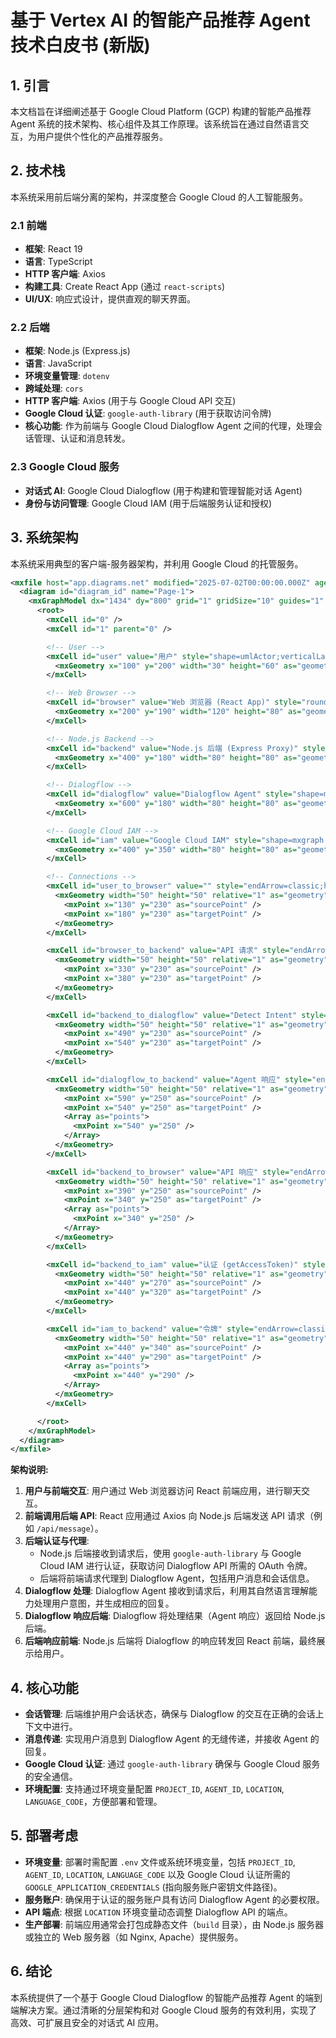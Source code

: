 # 基于 Vertex AI 的智能产品推荐 Agent 技术白皮书 (新版)

## 1. 引言

本文档旨在详细阐述基于 Google Cloud Platform (GCP) 构建的智能产品推荐 Agent 系统的技术架构、核心组件及其工作原理。该系统旨在通过自然语言交互，为用户提供个性化的产品推荐服务。

## 2. 技术栈

本系统采用前后端分离的架构，并深度整合 Google Cloud 的人工智能服务。

### 2.1 前端

*   **框架**: React 19
*   **语言**: TypeScript
*   **HTTP 客户端**: Axios
*   **构建工具**: Create React App (通过 `react-scripts`)
*   **UI/UX**: 响应式设计，提供直观的聊天界面。

### 2.2 后端

*   **框架**: Node.js (Express.js)
*   **语言**: JavaScript
*   **环境变量管理**: `dotenv`
*   **跨域处理**: `cors`
*   **HTTP 客户端**: Axios (用于与 Google Cloud API 交互)
*   **Google Cloud 认证**: `google-auth-library` (用于获取访问令牌)
*   **核心功能**: 作为前端与 Google Cloud Dialogflow Agent 之间的代理，处理会话管理、认证和消息转发。

### 2.3 Google Cloud 服务

*   **对话式 AI**: Google Cloud Dialogflow (用于构建和管理智能对话 Agent)
*   **身份与访问管理**: Google Cloud IAM (用于后端服务认证和授权)

## 3. 系统架构

本系统采用典型的客户端-服务器架构，并利用 Google Cloud 的托管服务。

```xml
<mxfile host="app.diagrams.net" modified="2025-07-02T00:00:00.000Z" agent="Mozilla/5.0 (Windows NT 10.0; Win64; x64) AppleWebKit/537.36 (KHTML, like Gecko) Chrome/126.0.0.0 Safari/537.36" etag="some_etag" version="22.1.11" type="device">
  <diagram id="diagram_id" name="Page-1">
    <mxGraphModel dx="1434" dy="800" grid="1" gridSize="10" guides="1" tooltips="1" connect="1" arrows="1" fold="1" page="1" pageScale="1" pageWidth="850" pageHeight="1100" math="0" shadow="0">
      <root>
        <mxCell id="0" />
        <mxCell id="1" parent="0" />

        <!-- User -->
        <mxCell id="user" value="用户" style="shape=umlActor;verticalLabelPosition=bottom;verticalAlign=top;html=1;" vertex="1" parent="1">
          <mxGeometry x="100" y="200" width="30" height="60" as="geometry" />
        </mxCell>

        <!-- Web Browser -->
        <mxCell id="browser" value="Web 浏览器 (React App)" style="rounded=1;whiteSpace=wrap;html=1;fillColor=#dae8fc;strokeColor=#6c8ebf;" vertex="1" parent="1">
          <mxGeometry x="200" y="190" width="120" height="80" as="geometry" />
        </mxCell>

        <!-- Node.js Backend -->
        <mxCell id="backend" value="Node.js 后端 (Express Proxy)" style="shape=mxgraph.gcp2.icon;prIcon=compute_engine;html=1;labelPosition=bottom;verticalLabelPosition=top;align=center;verticalAlign=bottom;" vertex="1" parent="1">
          <mxGeometry x="400" y="180" width="80" height="80" as="geometry" />
        </mxCell>

        <!-- Dialogflow -->
        <mxCell id="dialogflow" value="Dialogflow Agent" style="shape=mxgraph.gcp2.icon;prIcon=dialogflow;html=1;labelPosition=bottom;verticalLabelPosition=top;align=center;verticalAlign=bottom;" vertex="1" parent="1">
          <mxGeometry x="600" y="180" width="80" height="80" as="geometry" />
        </mxCell>

        <!-- Google Cloud IAM -->
        <mxCell id="iam" value="Google Cloud IAM" style="shape=mxgraph.gcp2.icon;prIcon=iam;html=1;labelPosition=bottom;verticalLabelPosition=top;align=center;verticalAlign=bottom;" vertex="1" parent="1">
          <mxGeometry x="400" y="350" width="80" height="80" as="geometry" />
        </mxCell>

        <!-- Connections -->
        <mxCell id="user_to_browser" value="" style="endArrow=classic;html=1;rounded=0;" edge="1" parent="1" source="user" target="browser">
          <mxGeometry width="50" height="50" relative="1" as="geometry">
            <mxPoint x="130" y="230" as="sourcePoint" />
            <mxPoint x="180" y="230" as="targetPoint" />
          </mxGeometry>
        </mxCell>

        <mxCell id="browser_to_backend" value="API 请求" style="endArrow=classic;html=1;rounded=0;" edge="1" parent="1" source="browser" target="backend">
          <mxGeometry width="50" height="50" relative="1" as="geometry">
            <mxPoint x="330" y="230" as="sourcePoint" />
            <mxPoint x="380" y="230" as="targetPoint" />
          </mxGeometry>
        </mxCell>

        <mxCell id="backend_to_dialogflow" value="Detect Intent" style="endArrow=classic;html=1;rounded=0;" edge="1" parent="1" source="backend" target="dialogflow">
          <mxGeometry width="50" height="50" relative="1" as="geometry">
            <mxPoint x="490" y="230" as="sourcePoint" />
            <mxPoint x="540" y="230" as="targetPoint" />
          </mxGeometry>
        </mxCell>

        <mxCell id="dialogflow_to_backend" value="Agent 响应" style="endArrow=classic;html=1;rounded=0;entryX=1;entryY=0.5;exitX=0;exitY=0.5;dashed=1;" edge="1" parent="1" source="dialogflow" target="backend">
          <mxGeometry width="50" height="50" relative="1" as="geometry">
            <mxPoint x="590" y="250" as="sourcePoint" />
            <mxPoint x="540" y="250" as="targetPoint" />
            <Array as="points">
              <mxPoint x="540" y="250" />
            </Array>
          </mxGeometry>
        </mxCell>

        <mxCell id="backend_to_browser" value="API 响应" style="endArrow=classic;html=1;rounded=0;entryX=1;entryY=0.5;exitX=0;exitY=0.5;dashed=1;" edge="1" parent="1" source="backend" target="browser">
          <mxGeometry width="50" height="50" relative="1" as="geometry">
            <mxPoint x="390" y="250" as="sourcePoint" />
            <mxPoint x="340" y="250" as="targetPoint" />
            <Array as="points">
              <mxPoint x="340" y="250" />
            </Array>
          </mxGeometry>
        </mxCell>

        <mxCell id="backend_to_iam" value="认证 (getAccessToken)" style="endArrow=classic;html=1;rounded=0;" edge="1" parent="1" source="backend" target="iam">
          <mxGeometry width="50" height="50" relative="1" as="geometry">
            <mxPoint x="440" y="270" as="sourcePoint" />
            <mxPoint x="440" y="320" as="targetPoint" />
          </mxGeometry>
        </mxCell>

        <mxCell id="iam_to_backend" value="令牌" style="endArrow=classic;html=1;rounded=0;entryX=0.5;entryY=1;exitX=0.5;exitY=0;dashed=1;" edge="1" parent="1" source="iam" target="backend">
          <mxGeometry width="50" height="50" relative="1" as="geometry">
            <mxPoint x="440" y="340" as="sourcePoint" />
            <mxPoint x="440" y="290" as="targetPoint" />
            <Array as="points">
              <mxPoint x="440" y="290" />
            </Array>
          </mxGeometry>
        </mxCell>

      </root>
    </mxGraphModel>
  </diagram>
</mxfile>
```

**架构说明:**

1.  **用户与前端交互**: 用户通过 Web 浏览器访问 React 前端应用，进行聊天交互。
2.  **前端调用后端 API**: React 应用通过 Axios 向 Node.js 后端发送 API 请求（例如 `/api/message`）。
3.  **后端认证与代理**:
    *   Node.js 后端接收到请求后，使用 `google-auth-library` 与 Google Cloud IAM 进行认证，获取访问 Dialogflow API 所需的 OAuth 令牌。
    *   后端将前端请求代理到 Dialogflow Agent，包括用户消息和会话信息。
4.  **Dialogflow 处理**: Dialogflow Agent 接收到请求后，利用其自然语言理解能力处理用户意图，并生成相应的回复。
5.  **Dialogflow 响应后端**: Dialogflow 将处理结果（Agent 响应）返回给 Node.js 后端。
6.  **后端响应前端**: Node.js 后端将 Dialogflow 的响应转发回 React 前端，最终展示给用户。

## 4. 核心功能

*   **会话管理**: 后端维护用户会话状态，确保与 Dialogflow 的交互在正确的会话上下文中进行。
*   **消息传递**: 实现用户消息到 Dialogflow Agent 的无缝传递，并接收 Agent 的回复。
*   **Google Cloud 认证**: 通过 `google-auth-library` 确保与 Google Cloud 服务的安全通信。
*   **环境配置**: 支持通过环境变量配置 `PROJECT_ID`, `AGENT_ID`, `LOCATION`, `LANGUAGE_CODE`，方便部署和管理。

## 5. 部署考虑

*   **环境变量**: 部署时需配置 `.env` 文件或系统环境变量，包括 `PROJECT_ID`, `AGENT_ID`, `LOCATION`, `LANGUAGE_CODE` 以及 Google Cloud 认证所需的 `GOOGLE_APPLICATION_CREDENTIALS` (指向服务账户密钥文件路径)。
*   **服务账户**: 确保用于认证的服务账户具有访问 Dialogflow Agent 的必要权限。
*   **API 端点**: 根据 `LOCATION` 环境变量动态调整 Dialogflow API 的端点。
*   **生产部署**: 前端应用通常会打包成静态文件（`build` 目录），由 Node.js 服务器或独立的 Web 服务器（如 Nginx, Apache）提供服务。

## 6. 结论

本系统提供了一个基于 Google Cloud Dialogflow 的智能产品推荐 Agent 的端到端解决方案。通过清晰的分层架构和对 Google Cloud 服务的有效利用，实现了高效、可扩展且安全的对话式 AI 应用。
